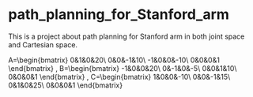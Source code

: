 # path_planning_for_Stanford_arm
 This is a project about path planning for Stanford arm in both joint space and Cartesian space.

A=\begin{bmatrix}
  0&1&0&20\\ 
  0&0&-1&10\\ 
 -1&0&0&-10\\ 
  0&0&0&1
\end{bmatrix}
, B=\begin{bmatrix}
  -1&0&0&20\\ 
  0&-1&0&-5\\ 
 0&0&1&10\\ 
  0&0&0&1
\end{bmatrix}
, C=\begin{bmatrix}
  1&0&0&-10\\ 
  0&0&-1&15\\ 
 0&1&0&25\\ 
  0&0&0&1
\end{bmatrix}
